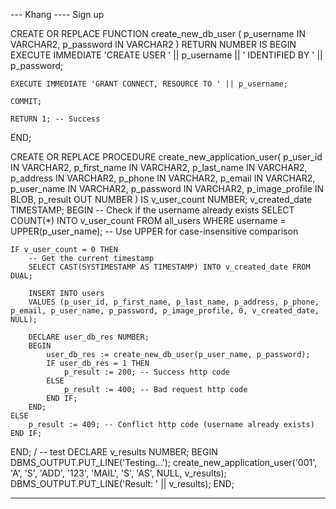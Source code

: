 --- Khang ---- Sign up

CREATE OR REPLACE FUNCTION create_new_db_user (
    p_username IN VARCHAR2,
    p_password IN VARCHAR2
) RETURN NUMBER
IS
BEGIN
    EXECUTE IMMEDIATE 'CREATE USER ' || p_username || ' IDENTIFIED BY ' || p_password;
    
    EXECUTE IMMEDIATE 'GRANT CONNECT, RESOURCE TO ' || p_username;
    
    COMMIT;
    
    RETURN 1; -- Success
END;


CREATE OR REPLACE PROCEDURE create_new_application_user(
    p_user_id IN VARCHAR2,
    p_first_name IN VARCHAR2,
    p_last_name IN VARCHAR2,
    p_address IN VARCHAR2,
    p_phone IN VARCHAR2,
    p_email IN VARCHAR2,
    p_user_name IN VARCHAR2,
    p_password IN VARCHAR2,
    p_image_profile IN BLOB,
    p_result OUT NUMBER
)
IS
    v_user_count NUMBER;
    v_created_date TIMESTAMP;
BEGIN
    -- Check if the username already exists
    SELECT COUNT(*)
    INTO v_user_count
    FROM all_users
    WHERE username = UPPER(p_user_name); -- Use UPPER for case-insensitive comparison
   
    IF v_user_count = 0 THEN
        -- Get the current timestamp
        SELECT CAST(SYSTIMESTAMP AS TIMESTAMP) INTO v_created_date FROM DUAL;

        INSERT INTO users
        VALUES (p_user_id, p_first_name, p_last_name, p_address, p_phone, p_email, p_user_name, p_password, p_image_profile, 0, v_created_date, NULL);
        
        DECLARE user_db_res NUMBER;
        BEGIN
            user_db_res := create_new_db_user(p_user_name, p_password);
            IF user_db_res = 1 THEN    
                p_result := 200; -- Success http code
            ELSE 
                p_result := 400; -- Bad request http code
            END IF;
        END;
    ELSE
        p_result := 409; -- Conflict http code (username already exists)
    END IF;
END;
/
-- test
DECLARE
    v_results NUMBER;
BEGIN
    DBMS_OUTPUT.PUT_LINE('Testing...');
    create_new_application_user('001', 'A', 'S', 'ADD', '123', 'MAIL', 'S', 'AS', NULL, v_results);
    DBMS_OUTPUT.PUT_LINE('Result: ' || v_results);
END;

--------------------------------------------------------------------------------------------